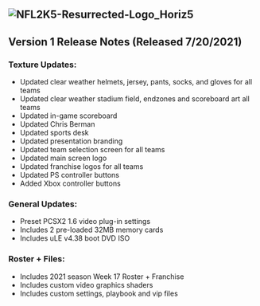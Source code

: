 ## ![NFL2K5-Resurrected-Logo_Horiz5](https://user-images.githubusercontent.com/69597675/125652934-6b21a6c3-e700-4709-8e10-01deb62d37f7.png)

## Version 1 Release Notes (Released 7/20/2021)
### Texture Updates:

* Updated clear weather helmets, jersey, pants, socks, and gloves for all teams
* Updated clear weather stadium field, endzones and scoreboard art all teams
* Updated in-game scoreboard
* Updated Chris Berman
* Updated sports desk
* Updated presentation branding
* Updated team selection screen for all teams
* Updated main screen logo
* Updated franchise logos for all teams
* Updated PS controller buttons
* Added Xbox controller buttons 

### General Updates:

* Preset PCSX2 1.6 video plug-in settings
* Includes 2 pre-loaded 32MB memory cards
* Includes uLE v4.38 boot DVD ISO

### Roster + Files:

* Includes 2021 season Week 17 Roster + Franchise
* Includes custom video graphics shaders
* Includes custom settings, playbook and vip files
